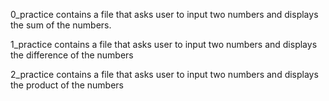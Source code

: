 0_practice contains a file that asks user to input two numbers and displays the sum of the numbers.

1_practice contains a file that asks user to input two numbers and displays the difference of the numbers

2_practice contains a file that asks user to input two numbers and displays the product of the numbers
